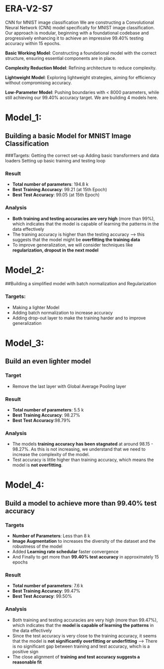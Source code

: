 # ERA-V2-S7
CNN for MNIST image classification
We are constructing a Convolutional Neural Network (CNN) model specifically for MNIST image classification. Our approach is modular, beginning with a foundational codebase and progressively enhancing it to achieve an impressive 99.40% testing accuracy within 15 epochs.

**Basic Working Model**: Constructing a foundational model with the correct structure, ensuring essential components are in place.

**Complexity Reduction Model**: Refining architecture to reduce complexity.

**Lightweight Model**: Exploring lightweight strategies, aiming for efficiency without compromising accuracy.

**Low-Parameter Model**: Pushing boundaries with < 8000 parameters, while still achieving our 99.40% accuracy target.
We are building 4 models here. 

# Model_1:
## Building a basic Model for MNIST Image Classification
###Targets:
Getting the correct set-up
Adding basic transformers and data loaders
Setting up basic training and testing loop

### Result
* **Total number of parameters**: 194.8 k
* **Best Training Accuracy**: 99.21 (at 15th Epoch)
* **Best Test Accuracy**: 99.05 (at 15th Epoch)
### Analysis
* **Both training and testing accuracies are very high** (more than 99%), which indicates that the model is capable of learning the patterns in the data effectively
* The training accuracy is higher than the testing accuracy --> this suggests that the model might be **overfitting the training data**
* To improve generalization, we will consider techniques like **regularization, dropout in the next model**

# Model_2:
##Building a simplified model with batch normalization and Regularization
### Targets:
* Making a lighter Model
* Adding batch normalization to increase accuracy
* Adding drop-out layer to make the training harder and to improve generalization



# Model_3:
## Build an even lighter model
### Target
* Remove the last layer with Global Average Pooling layer
### Result
* **Total number of parameters**: 5.5 k
* **Best Training Accuracy**: 98.27%
* **Best Test Accuracy**:98.79%
### Analysis
* The models **training accuracy has been stagnated** at around 98.15 - 98.27%. As this is not increasing, we understand that we need to increase the complexity of the model.
* Test accuracy is little higher than training accuracy, which means the model is **not overfitting**.

# Model_4:
## Build a model to achieve more than 99.40% test accuracy
### Targets
* **Number of Parameters**: Less than 8 k
* **Image Augmentation** to increases the diversity of the dataset and the robustness of the model
* Added **Learning rate schedular** faster convergence
* And Finally to get more than **99.40% test accuracy** in approximately 15 epochs
### Result
* **Total number of parameters**: 7.6 k
* **Best Training Accuracy**: 99.47%
* **Best Test Accuracy**: 99.50%
### Analysis
* Both training and testing accuracies are very high (more than 99.47%), which indicates that the **model is capable of learning the patterns** in the data effectively
* Since the test accuracy is very close to the training accuracy, it seems that the model is **not significantly overfitting or underfitting** --> There is no significant gap between training and test accuracy, which is a positive sign
* The close alignment of **training and test accuracy suggests a reasonable fit**
